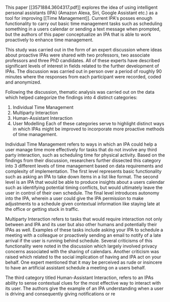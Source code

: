 This paper [[3571884.3604317.pdf]] explores the idea of using intelligent personal assistants (IPA) (Amazon Alexa, Siri, Google Assistant etc.) as a tool for improving [[Time Management]]. Current IPA's posses enough functionality to carry out basic time management tasks such as scheduling something in a users calendar or sending a text message when prompted, but the authors of this paper conceptualize an IPA that is able to work proactively to enhance time management.

This study was carried out in the form of an expert discussion where ideas about proactive IPAs were shared with two professors, two associate professors and three PhD candidates. All of these experts have described significant levels of interest in fields related to the further development of IPAs. The discussion was carried out in person over a period of roughly 90 minutes where the responses from each participant were recorded, coded and anonymized. 

Following the discussion, thematic analysis was carried out on the data which helped categorize the findings into 4 distinct categories:
1) Individual Time Management
2) Multiparty Interaction
3) Human-Assistant Interaction
4) User Modelling
Each of these categories serve to highlight distinct ways in which IPAs might be improved to incorporate more proactive methods of time management.

Individual Time Management refers to ways in which an IPA could help a user manage time more effectively for tasks that do not involve any third party interaction, such as scheduling time for physical activity. Based on the findings from their discussion, researchers further dissected this category into 3 different levels of time management based on data requirements and complexity of implementation. The first level represents basic functionality such as asking an IPA to take down items in a list like format. The second level is an IPA that would be able to produce insights about a users calendar such as identifying potential timing conflicts, but would ultimately leave the user in control of their own schedule. The final level introduces autonomy into the IPA, wherein a user could give the IPA permission to make adjustments to a schedule given contextual information like staying late at the office or getting stuck in traffic. 

Multiparty Interaction refers to tasks that would require interaction not only between and IPA and its user but also other humans and potentially their IPAs as well. Examples of these tasks include asking your IPA to schedule a meeting with a colleague or proactively sending an email to notify of a late arrival if the user is running behind schedule. Several criticisms of this functionality were noted in the discussion which largely involved privacy concerns associated with the sharing of calendars. Another criticism was raised which related to the social implication of having and IPA act on your behalf. One expert mentioned that it may be perceived as rude or insincere to have an artificial assistant schedule a meeting on a users behalf.

The third category titled Human-Assistant Interaction, refers to an IPAs ability to sense contextual clues for the most effective way to interact with its user. The authors give the example of an IPA understanding when a user is driving and consequently giving notifications or re

